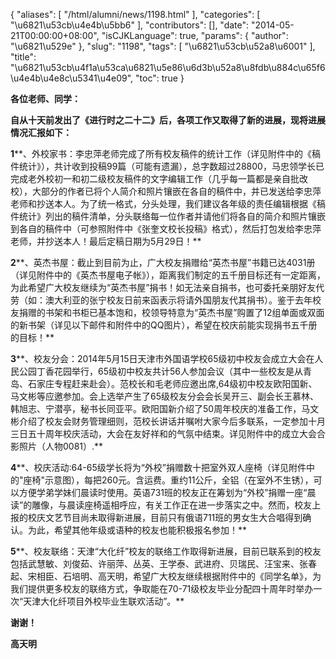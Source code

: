 {
    "aliases": [
        "/html/alumni/news/1198.html"
    ],
    "categories": [
        "\u6821\u53cb\u4e4b\u5bb6"
    ],
    "contributors": [],
    "date": "2014-05-21T00:00:00+08:00",
    "isCJKLanguage": true,
    "params": {
        "author": "\u6821\u529e"
    },
    "slug": "1198",
    "tags": [
        "\u6821\u53cb\u52a8\u6001"
    ],
    "title": "\u6821\u53cb\u4f1a\u53ca\u6821\u5e86\u6d3b\u52a8\u8fdb\u884c\u65f6\u4e4b\u4e8c\u5341\u4e09",
    "toc": true
}

**各位老师、同学：**









**自从十天前发出了《进行时之二十二》后，各项工作又取得了新的进展，现将进展情况汇报如下：**









**1****、外校家书：李忠萍老师完成了所有校友稿件的统计工作（详见附件中的《稿件统计》），共计收到投稿99篇（可能有遗漏），总字数超过28800，马忠领学长已完成老外校初一和初二级校友稿件的文字编辑工作（几乎每一篇都是亲自批改校），大部分的作者已将个人简介和照片镶嵌在各自的稿件中，并已发送给李忠萍老师和抄送本人。为了统一格式，分头处理，我们建议各年级的责任编辑根据《稿件统计》列出的稿件清单，分头联络每一位作者并请他们将各自的简介和照片镶嵌到各自的稿件中（可参照附件中《张奎文校长投稿》格式），然后打包发给李忠萍老师，并抄送本人！最后定稿日期为5月29日！**









**2****、英杰书屋：截止到目前为止，广大校友捐赠给“英杰书屋”书籍已达4031册（详见附件中的《英杰书屋电子帐》），距离我们制定的五千册目标还有一定距离，为此希望广大校友继续为“英杰书屋”捐书！如无法亲自捐书，也可委托亲朋好友代劳（如：澳大利亚的张宁校友日前来函表示将请外国朋友代其捐书）。鉴于去年校友捐赠的书架和书柜已基本饱和，校领导特意为“英杰书屋”购置了12组单面或双面的新书架（详见以下邮件和附件中的QQ图片），希望在校庆前能实现捐书五千册的目标！**









**3****、校友分会：2014年5月15日天津市外国语学校65级初中校友会成立大会在人民公园丁香花园举行，65级初中校友共计56人参加会议（其中一些校友是从青岛、石家庄专程赶来赴会）。范校长和毛老师应邀出席,64级初中校友欧阳国新、马文彬等应邀参加。会上选举产生了65级校友分会会长吴开三、副会长王慕林、韩旭志、宁潜亭，秘书长同亚平。欧阳国新介绍了50周年校庆的准备工作，马文彬介绍了校友会财务管理细则，范校长讲话并嘱咐大家今后多联系，一定参加十月三日五十周年校庆活动，大会在友好祥和的气氛中结束。详见附件中的成立大会合影照片（人物0081）.**









**4****、校庆活动:64-65级学长将为“外校”捐赠数十把室外双人座椅（详见附件中的"座椅"示意图），每把260元。含运费。重约11公斤，全铝（在室外不生锈），可以方便学弟学妹们晨读时使用。英语731班的校友正在筹划为“外校”捐赠一座“晨读”的雕像，与晨读座椅遥相呼应，有关工作正在进一步落实之中。然而，校友上报的校庆文艺节目尚未取得新进展，目前只有俄语711班的男女生大合唱得到确认。为此，希望其他年级或语种的校友也能积极报名参加！**









**5****、校友联络：天津“大化纤”校友的联络工作取得新进展，目前已联系到的校友包括武慧敏、刘俊茹、许丽萍、丛英、王学泰、武进府、贝瑞民、汪宝来、张春起、宋相臣、石培明、高天明，希望广大校友继续根据附件中的《同学名单》，为我们提供更多校友的联络方式，争取能在70-71级校友毕业分配四十周年时举办一次“天津大化纤项目外校毕业生联欢活动”。**









**谢谢！**









**高天明**


